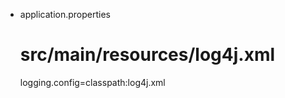 * application.properties

    # src/main/resources/log4j.xml
    logging.config=classpath:log4j.xml
